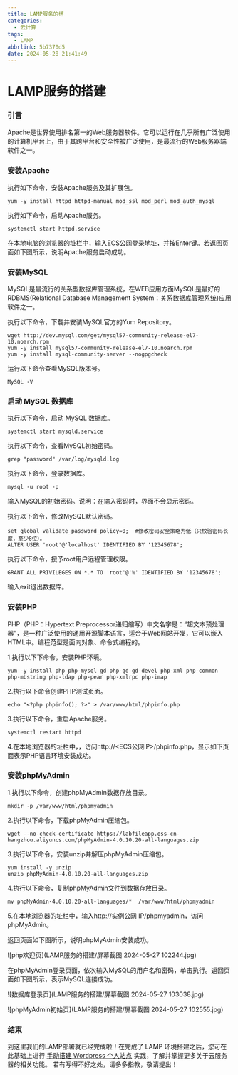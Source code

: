 ```yaml
---
title: LAMP服务的搭
categories:
  - 云计算
tags:
  - LAMP
abbrlink: 5b7370d5
date: 2024-05-28 21:41:49
---
```


# LAMP服务的搭建

### 引言

Apache是世界使用排名第一的Web服务器软件。它可以运行在几乎所有广泛使用的计算机平台上，由于其跨平台和安全性被广泛使用，是最流行的Web服务器端软件之一。

### 安装Apache

执行如下命令，安装Apache服务及其扩展包。

```shell
yum -y install httpd httpd-manual mod_ssl mod_perl mod_auth_mysql
```

执行如下命令，启动Apache服务。

```shell
systemctl start httpd.service
```

在本地电脑的浏览器的址栏中，输入ECS公网登录地址，并按Enter键。若返回页面如下图所示，说明Apache服务启动成功。

### 安装MySQL

MySQL是最流行的关系型数据库管理系统，在WEB应用方面MySQL是最好的 RDBMS(Relational Database Management System：关系数据库管理系统)应用软件之一。

执行以下命令，下载并安装MySQL官方的Yum Repository。

```shell
wget http://dev.mysql.com/get/mysql57-community-release-el7-10.noarch.rpm
yum -y install mysql57-community-release-el7-10.noarch.rpm
yum -y install mysql-community-server --nogpgcheck
```

运行以下命令查看MySQL版本号。

```
MySQL -V
```

### 启动 MySQL 数据库

执行以下命令，启动 MySQL 数据库。

```shell
systemctl start mysqld.service
```

执行以下命令，查看MySQL初始密码。

```shell
grep "password" /var/log/mysqld.log
```

执行以下命令，登录数据库。

```shell
mysql -u root -p
```

输入MySQL的初始密码。说明：在输入密码时，界面不会显示密码。

执行以下命令，修改MySQL默认密码。

```shell
set global validate_password_policy=0;  #修改密码安全策略为低（只校验密码长度，至少8位）。
ALTER USER 'root'@'localhost' IDENTIFIED BY '12345678';
```

执行以下命令，授予root用户远程管理权限。

```shell
GRANT ALL PRIVILEGES ON *.* TO 'root'@'%' IDENTIFIED BY '12345678';
```

输入exit退出数据库。

### 安装PHP

PHP（PHP：Hypertext Preprocessor递归缩写）中文名字是：“超文本预处理器”，是一种广泛使用的通用开源脚本语言，适合于Web网站开发，它可以嵌入HTML中。编程范型是面向对象、命令式编程的。

1.执行以下下命令，安装PHP环境。

```shell
yum -y install php php-mysql gd php-gd gd-devel php-xml php-common php-mbstring php-ldap php-pear php-xmlrpc php-imap
```

2.执行以下命令创建PHP测试页面。

```shell
echo "<?php phpinfo(); ?>" > /var/www/html/phpinfo.php
```

3.执行以下命令，重启Apache服务。

```shell
systemctl restart httpd
```

4.在本地浏览器的址栏中，，访问http://<ECS公网IP>/phpinfo.php，显示如下页面表示PHP语言环境安装成功。

### 安装phpMyAdmin

1.执行以下命令，创建phpMyAdmin数据存放目录。

```shell
mkdir -p /var/www/html/phpmyadmin
```

2.执行以下命令，下载phpMyAdmin压缩包。

```shell
wget --no-check-certificate https://labfileapp.oss-cn-hangzhou.aliyuncs.com/phpMyAdmin-4.0.10.20-all-languages.zip
```

3.执行以下命令，安装unzip并解压phpMyAdmin压缩包。

```shell
yum install -y unzip
unzip phpMyAdmin-4.0.10.20-all-languages.zip
```

4.执行以下命令，复制phpMyAdmin文件到数据存放目录。

```shell
mv phpMyAdmin-4.0.10.20-all-languages/*  /var/www/html/phpmyadmin
```

5.在本地浏览器的址栏中，输入http://实例公网 IP/phpmyadmin，访问phpMyAdmin。

返回页面如下图所示，说明phpMyAdmin安装成功。

![php欢迎页](LAMP服务的搭建/屏幕截图 2024-05-27 102244.jpg)

在phpMyAdmin登录页面，依次输入MySQL的用户名和密码，单击执行。返回页面如下图所示，表示MySQL连接成功。

![数据库登录页](LAMP服务的搭建/屏幕截图 2024-05-27 103038.jpg)

![phpMyAdmin初始页](LAMP服务的搭建/屏幕截图 2024-05-27 102555.jpg)

### 结束

到这里我们的LAMP部署就已经完成啦！在完成了 LAMP 环境搭建之后，您可在此基础上进行 [手动搭建 Wordpress 个人站点](https://cloud.tencent.com/document/product/213/8044) 实践，了解并掌握更多关于云服务器的相关功能。
若有写得不好之处，请多多指教，敬请提出！
